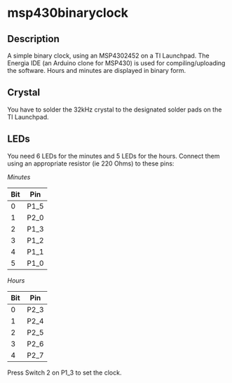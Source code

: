 # msp430binaryclock
## Description
A simple binary clock, using an MSP4302452 on a TI Launchpad.
The Energia IDE (an Arduino clone for MSP430) is used for compiling/uploading the software. Hours and minutes are displayed in binary form.
## Crystal
You have to solder the 32kHz crystal to the designated solder pads on the TI Launchpad.
## LEDs
You need 6 LEDs for the minutes and 5 LEDs for the hours. Connect them using an appropriate resistor (ie 220 Ohms) to these pins:

*Minutes*

Bit | Pin
---|---
0 | P1_5
1 | P2_0
2 | P1_3
3 | P1_2
4 | P1_1
5 | P1_0

*Hours*

Bit | Pin
---|---
0 | P2_3
1 | P2_4
2 | P2_5
3 | P2_6
4 | P2_7

Press  Switch 2 on P1_3 to set the clock.
